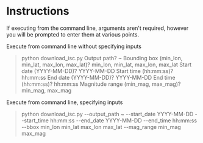 # Instructions
If executing from the command line, arguments aren't required, however you will be prompted to enter them at various points.


Execute from command line without specifying inputs
>
> python download_isc.py 
>Output path? ~
>Bounding box (min_lon, min_lat, max_lon, max_lat)? min_lon, min_lat, max_lon, max_lat
>Start date (YYYY-MM-DD)? YYYY-MM-DD
>Start time (hh:mm:ss)? hh:mm:ss
>End date (YYYY-MM-DD)? YYYY-MM-DD
>End time (hh:mm:ss)? hh:mm:ss
>Magnitude range (min_mag, max_mag)? min_mag, max_mag


Execute from command line, specifying inputs
>
> python download_isc.py --output_path ~ --start_date YYYY-MM-DD --start_time hh:mm:ss --end_date YYYY-MM-DD --end_time hh:mm:ss --bbox min_lon min_lat max_lon max_lat --mag_range min_mag max_mag
>